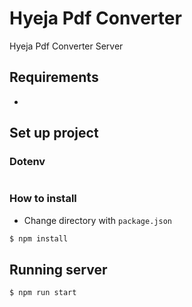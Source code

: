 # Hyeja Pdf Converter

Hyeja Pdf Converter Server

## Requirements

-

## Set up project

### Dotenv

```env

```

### How to install

- Change directory with `package.json`

```bash
$ npm install
```

## Running server

```bash
$ npm run start
```
